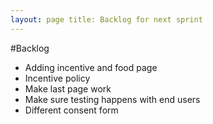 ```yaml
---
layout: page title: Backlog for next sprint
---
```


#Backlog 

* Adding incentive and food page
* Incentive policy
* Make last page work
* Make sure testing happens with end users
* Different consent form